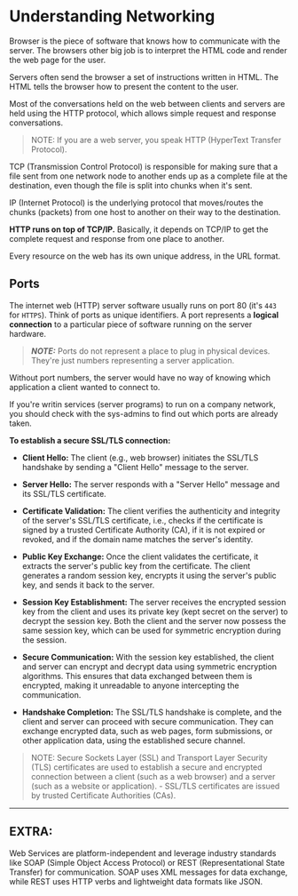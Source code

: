 # Understanding Networking

Browser is the piece of software that knows how to communicate with the server. The browsers other big job is to interpret the HTML code and render the web page for the user.

Servers often send the browser a set of instructions written in HTML. The HTML tells the browser how to present the content to the user.

Most of the conversations held on the web between clients and servers are held using the HTTP protocol, which allows simple request and response conversations.

> NOTE: If you are a web server, you speak HTTP (HyperText Transfer Protocol).

TCP (Transmission Control Protocol) is responsible for making sure that a file sent from one network node to another ends up as a complete file at the destination, even though the file is split into chunks when it's sent.

IP (Internet Protocol) is the underlying protocol that moves/routes the chunks (packets) from one host to another on their way to the destination.

**HTTP runs on top of TCP/IP.** Basically, it depends on TCP/IP to get the complete request and response from one place to another.

Every resource on the web has its own unique address, in the URL format.

## Ports

The internet web (HTTP) server software usually runs on port 80 (it's `443` for `HTTPS`). Think of ports as unique identifiers. A port represents a **logical connection** to a particular piece of software running on the server hardware.

> **_NOTE:_** Ports do not represent a place to plug in physical devices. They're just numbers representing a server application.

Without port numbers, the server would have no way of knowing which application a client wanted to connect to.

If you're writin services (server programs) to run on a company network, you should check with the sys-admins to find out which ports are already taken.

**To establish a secure SSL/TLS connection:**

- **Client Hello:** The client (e.g., web browser) initiates the SSL/TLS handshake by sending a "Client Hello" message to the server.

- **Server Hello:** The server responds with a "Server Hello" message and its SSL/TLS certificate.

- **Certificate Validation:** The client verifies the authenticity and integrity of the server's SSL/TLS certificate, i.e., checks if the certificate is signed by a trusted Certificate Authority (CA), if it is not expired or revoked, and if the domain name matches the server's identity.

- **Public Key Exchange:** Once the client validates the certificate, it extracts the server's public key from the certificate. The client generates a random session key, encrypts it using the server's public key, and sends it back to the server.

- **Session Key Establishment:** The server receives the encrypted session key from the client and uses its private key (kept secret on the server) to decrypt the session key. Both the client and the server now possess the same session key, which can be used for symmetric encryption during the session.

- **Secure Communication:** With the session key established, the client and server can encrypt and decrypt data using symmetric encryption algorithms. This ensures that data exchanged between them is encrypted, making it unreadable to anyone intercepting the communication.

- **Handshake Completion:** The SSL/TLS handshake is complete, and the client and server can proceed with secure communication. They can exchange encrypted data, such as web pages, form submissions, or other application data, using the established secure channel.

> NOTE: Secure Sockets Layer (SSL) and Transport Layer Security (TLS) certificates are used to establish a secure and encrypted connection between a client (such as a web browser) and a server (such as a website or application). - SSL/TLS certificates are issued by trusted Certificate Authorities (CAs).

---

## EXTRA:

Web Services are platform-independent and leverage industry standards like SOAP (Simple Object Access Protocol) or REST (Representational State Transfer) for communication. SOAP uses XML messages for data exchange, while REST uses HTTP verbs and lightweight data formats like JSON.
